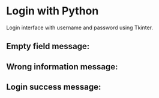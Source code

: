 # Login with Python

Login interface with username and password using Tkinter.

## Empty field message:


## Wrong information message: 


## Login success message: 

